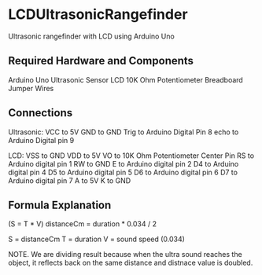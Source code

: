 # LCDUltrasonicRangefinder
Ultrasonic rangefinder with LCD using Arduino Uno

Required Hardware and Components
--------------------------------
Arduino Uno
Ultrasonic Sensor
LCD
10K Ohm Potentiometer 
Breadboard
Jumper Wires

Connections
-----------
Ultrasonic:
  VCC to 5V
  GND to GND
  Trig to Arduino Digital Pin 8 
  echo to Arduino Digital pin 9

LCD:
  VSS to GND
  VDD to 5V
  VO to 10K Ohm Potentiometer Center Pin
  RS to Arduino digital pin 1
  RW to GND
  E to Arduino digital pin 2
  D4 to Arduino digital pin 4
  D5 to Arduino digital pin 5
  D6 to Arduino digital pin 6
  D7 to Arduino digital pin 7
  A to 5V
  K to GND

Formula Explanation
-------------------
(S = T * V)
distanceCm = duration * 0.034 / 2

S = distanceCm
T = duration
V = sound speed (0.034)

NOTE. We are dividing result because when the ultra sound reaches the object, it reflects back on the same distance and distnace value is doubled.
